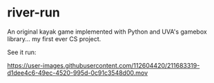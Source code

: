 # river-run
An original kayak game implemented with Python and UVA's gamebox library... my first ever CS project.

See it run:


https://user-images.githubusercontent.com/112604420/211683319-d1dee4c6-49ec-4520-995d-0c91c3548d00.mov
